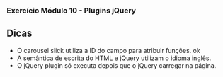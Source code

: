 ### Exercício Módulo 10 - Plugins jQuery

## Dicas

- O carousel slick utiliza a ID do campo para atribuir funções. ok
- A semântica de escrita do HTML e jQuery utilizam o idioma inglês.
- O jQuery plugin só executa depois que o jQuery carregar na página.